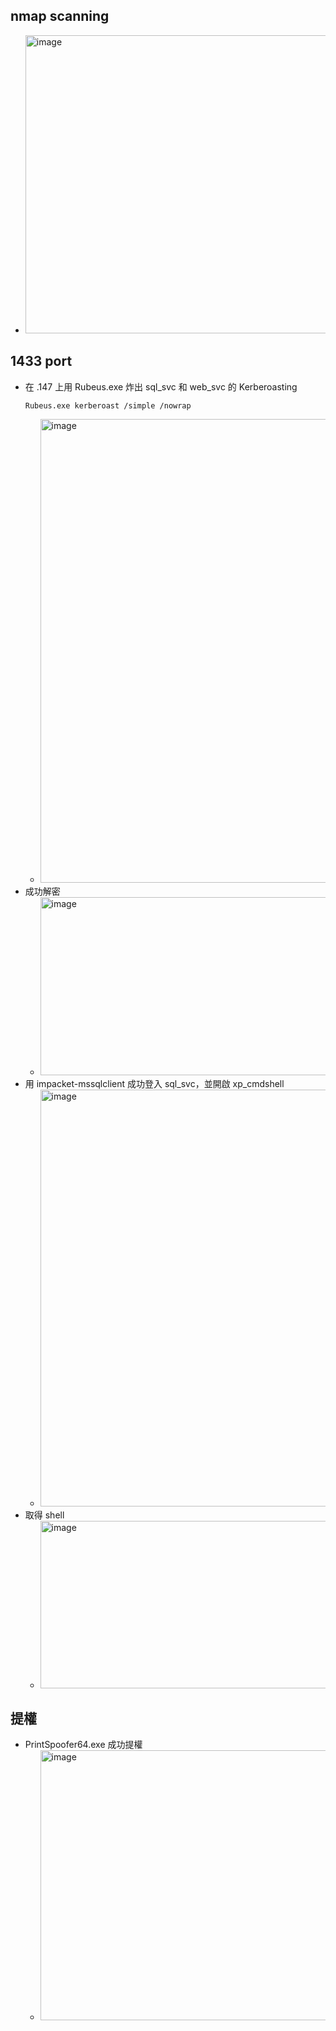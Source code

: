 ## nmap scanning
- <img width="1351" height="477" alt="image" src="https://github.com/user-attachments/assets/4c03b868-0b2c-4b03-91fb-6186c6fd7c3d" />

## 1433 port
- 在 .147 上用 Rubeus.exe 炸出 sql_svc 和 web_svc 的 Kerberoasting
  ```
  Rubeus.exe kerberoast /simple /nowrap
  ```
  - <img width="1918" height="742" alt="image" src="https://github.com/user-attachments/assets/7d87ac49-532f-46d2-949d-547f5c90f658" />
- 成功解密
  - <img width="1587" height="285" alt="image" src="https://github.com/user-attachments/assets/9e297c9e-7e6f-426e-b922-f615450017c7" />
- 用 impacket-mssqlclient 成功登入 sql_svc，並開啟 xp_cmdshell
  - <img width="1918" height="667" alt="image" src="https://github.com/user-attachments/assets/d650b53d-202a-4013-8450-1f2f872d488f" />
- 取得 shell
  - <img width="1918" height="268" alt="image" src="https://github.com/user-attachments/assets/0a57e00d-632b-47f0-af71-24ab5de801e8" />

## 提權
- PrintSpoofer64.exe 成功提權
  - <img width="1603" height="432" alt="image" src="https://github.com/user-attachments/assets/335038a1-2dc7-4015-8e6d-7da2b7c130fd" />

















































